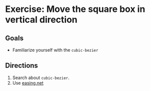 # Exercise: Move the square box in vertical direction

## Goals

- Familiarize yourself with the `cubic-bezier`

## Directions

1. Search about `cubic-bezier`.
2. Use [easing.net][easing.net]

[easing.net]: https://easings.net/en
